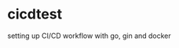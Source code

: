 # cicdtest
setting up CI/CD workflow with go, gin and docker

<!-- .env file required\-->
<!--DOMAIN variable must contain domain name for autotls-->